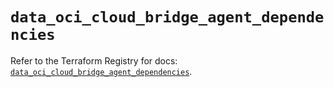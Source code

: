 # `data_oci_cloud_bridge_agent_dependencies`

Refer to the Terraform Registry for docs: [`data_oci_cloud_bridge_agent_dependencies`](https://registry.terraform.io/providers/hashicorp/oci/7.19.0/docs/data-sources/cloud_bridge_agent_dependencies).
